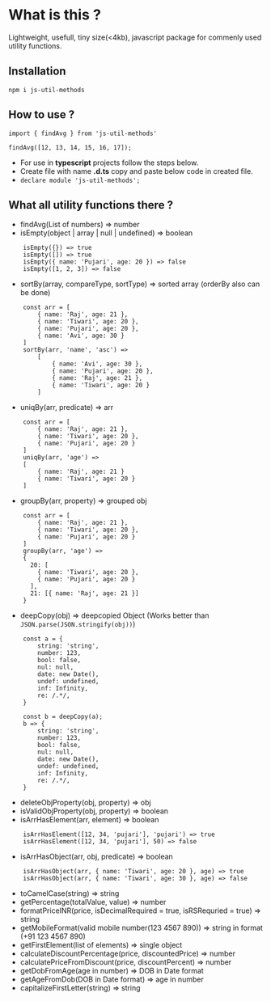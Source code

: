 # What is this ?

Lightweight, usefull, tiny size(<4kb), javascript package for commenly used utility functions.

## Installation

`npm i js-util-methods`

## How to use ?

```
import { findAvg } from 'js-util-methods'

findAvg([12, 13, 14, 15, 16, 17]);
```

* For use in **typescript** projects follow the steps below.
* Create file with name **.d.ts** copy and paste below code in created file.
* `declare module 'js-util-methods';`

## What all utility functions there ?

* findAvg(List of numbers) => number
* isEmpty(object | array | null | undefined) => boolean

```
    isEmpty({}) => true
    isEmpty([]) => true
    isEmpty({ name: 'Pujari', age: 20 }) => false
    isEmpty([1, 2, 3]) => false
```

* sortBy(array, compareType, sortType) => sorted array (orderBy also can be done)

```
    const arr = [
        { name: 'Raj', age: 21 },
        { name: 'Tiwari', age: 20 },
        { name: 'Pujari', age: 20 },
        { name: 'Avi', age: 30 }
    ]
    sortBy(arr, 'name', 'asc') =>
        [
            { name: 'Avi', age: 30 },
            { name: 'Pujari', age: 20 },
            { name: 'Raj', age: 21 },
            { name: 'Tiwari', age: 20 }
        ]
```

* uniqBy(arr, predicate) => arr
  
```
    const arr = [
        { name: 'Raj', age: 21 },
        { name: 'Tiwari', age: 20 },
        { name: 'Pujari', age: 20 }
    ]
    uniqBy(arr, 'age') =>
    [
        { name: 'Raj', age: 21 }
        { name: 'Tiwari', age: 20 }
    ]
```

* groupBy(arr, property) => grouped obj

```
    const arr = [
        { name: 'Raj', age: 21 },
        { name: 'Tiwari', age: 20 },
        { name: 'Pujari', age: 20 }
    ]
    groupBy(arr, 'age') =>
    {
      20: [
        { name: 'Tiwari', age: 20 },
        { name: 'Pujari', age: 20 }
      ],
      21: [{ name: 'Raj', age: 21 }]
    }
```

* deepCopy(obj) => deepcopied Object (Works better than `JSON.parse(JSON.stringify(obj))`)

```
    const a = {
        string: 'string',
        number: 123,
        bool: false,
        nul: null,
        date: new Date(),
        undef: undefined,
        inf: Infinity,
        re: /.*/,
    }

    const b = deepCopy(a);
    b => {
        string: 'string',
        number: 123,
        bool: false,
        nul: null,
        date: new Date(),
        undef: undefined,
        inf: Infinity,
        re: /.*/,
    }
```

* deleteObjProperty(obj, property) => obj
* isValidObjProperty(obj, property) => boolean
* isArrHasElement(arr, element) => boolean

```
    isArrHasElement([12, 34, 'pujari'], 'pujari') => true
    isArrHasElement([12, 34, 'pujari'], 50) => false
```

* isArrHasObject(arr, obj, predicate) => boolean

```
    isArrHasObject(arr, { name: 'Tiwari', age: 20 }, age) => true
    isArrHasObject(arr, { name: 'Tiwari', age: 30 }, age) => false
```

* toCamelCase(string) => string
* getPercentage(totalValue, value) => number
* formatPriceINR(price, isDecimalRequired = true, isRSRequried = true) => string
* getMobileFormat(valid mobile number(123 4567 890)) => string in format (+91 123 4567 890)
* getFirstElement(list of elements) => single object
* calculateDiscountPercentage(price, discountedPrice) => number
* calculatePriceFromDiscount(price, discountPercent) => number
* getDobFromAge(age in number) => DOB in Date format
* getAgeFromDob(DOB in Date format) => age in number
* capitalizeFirstLetter(string) => string

